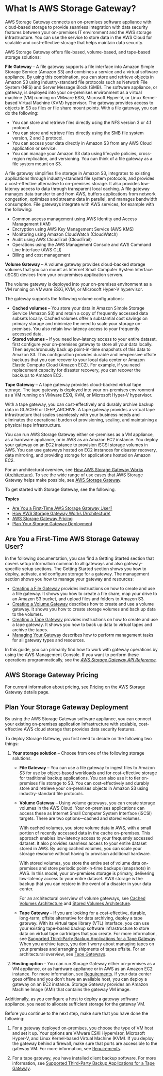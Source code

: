 # What Is AWS Storage Gateway?<a name="WhatIsStorageGateway"></a>

AWS Storage Gateway connects an on\-premises software appliance with cloud\-based storage to provide seamless integration with data security features between your on\-premises IT environment and the AWS storage infrastructure\. You can use the service to store data in the AWS Cloud for scalable and cost\-effective storage that helps maintain data security\. 

AWS Storage Gateway offers file\-based, volume\-based, and tape\-based storage solutions:

**File Gateway** – A file gateway supports a file interface into Amazon Simple Storage Service \(Amazon S3\) and combines a service and a virtual software appliance\. By using this combination, you can store and retrieve objects in Amazon S3 using industry\-standard file protocols such as Network File System \(NFS\) and Server Message Block \(SMB\)\. The software appliance, or gateway, is deployed into your on\-premises environment as a virtual machine \(VM\) running on VMware ESXi, Microsoft Hyper\-V, or Linux Kernel\-based Virtual Machine \(KVM\) hypervisor\. The gateway provides access to objects in S3 as files or file share mount points\. With a file gateway, you can do the following: 
+ You can store and retrieve files directly using the NFS version 3 or 4\.1 protocol\.
+ You can store and retrieve files directly using the SMB file system version, 2 and 3 protocol\.
+ You can access your data directly in Amazon S3 from any AWS Cloud application or service\.
+ You can manage your Amazon S3 data using lifecycle policies, cross\-region replication, and versioning\. You can think of a file gateway as a file system mount on S3\.

A file gateway simplifies file storage in Amazon S3, integrates to existing applications through industry\-standard file system protocols, and provides a cost\-effective alternative to on\-premises storage\. It also provides low\-latency access to data through transparent local caching\. A file gateway manages data transfer to and from AWS, buffers applications from network congestion, optimizes and streams data in parallel, and manages bandwidth consumption\. File gateways integrate with AWS services, for example with the following:
+ Common access management using AWS Identity and Access Management \(IAM\) 
+ Encryption using AWS Key Management Service \(AWS KMS\)
+ Monitoring using Amazon CloudWatch \(CloudWatch\)
+ Audit using AWS CloudTrail \(CloudTrail\)
+ Operations using the AWS Management Console and AWS Command Line Interface \(AWS CLI\)
+ Billing and cost management

**Volume Gateway** – A volume gateway provides cloud\-backed storage volumes that you can mount as Internet Small Computer System Interface \(iSCSI\) devices from your on\-premises application servers\.

The volume gateway is deployed into your on\-premises environment as a VM running on VMware ESXi, KVM, or Microsoft Hyper\-V hypervisor\.

The gateway supports the following volume configurations:
+ **Cached volumes** – You store your data in Amazon Simple Storage Service \(Amazon S3\) and retain a copy of frequently accessed data subsets locally\. Cached volumes offer a substantial cost savings on primary storage and minimize the need to scale your storage on\-premises\. You also retain low\-latency access to your frequently accessed data\.
+ **Stored volumes** – If you need low\-latency access to your entire dataset, first configure your on\-premises gateway to store all your data locally\. Then asynchronously back up point\-in\-time snapshots of this data to Amazon S3\. This configuration provides durable and inexpensive offsite backups that you can recover to your local data center or Amazon Elastic Compute Cloud \(Amazon EC2\)\. For example, if you need replacement capacity for disaster recovery, you can recover the backups to Amazon EC2\. 

**Tape Gateway** – A tape gateway provides cloud\-backed virtual tape storage\. The tape gateway is deployed into your on\-premises environment as a VM running on VMware ESXi, KVM, or Microsoft Hyper\-V hypervisor\.

With a tape gateway, you can cost\-effectively and durably archive backup data in GLACIER or DEEP\_ARCHIVE\. A tape gateway provides a virtual tape infrastructure that scales seamlessly with your business needs and eliminates the operational burden of provisioning, scaling, and maintaining a physical tape infrastructure\. 

You can run AWS Storage Gateway either on\-premises as a VM appliance, as a hardware appliance, or in AWS as an Amazon EC2 instance\. You deploy your gateway on an EC2 instance to provision iSCSI storage volumes in AWS\. You can use gateways hosted on EC2 instances for disaster recovery, data mirroring, and providing storage for applications hosted on Amazon EC2\.

For an architectural overview, see [How AWS Storage Gateway Works \(Architecture\)](StorageGatewayConcepts.md)\. To see the wide range of use cases that AWS Storage Gateway helps make possible, see [AWS Storage Gateway](http://aws.amazon.com/storagegateway)\.

To get started with Storage Gateway, see the following\.

**Topics**
+ [Are You a First\-Time AWS Storage Gateway User?](#are-you-first-time-user)
+ [How AWS Storage Gateway Works \(Architecture\)](StorageGatewayConcepts.md)
+ [AWS Storage Gateway Pricing](#Pricing)
+ [Plan Your Storage Gateway Deployment](#planning-gateway-deployment)

## Are You a First\-Time AWS Storage Gateway User?<a name="are-you-first-time-user"></a>

In the following documentation, you can find a Getting Started section that covers setup information common to all gateways and also gateway\-specific setup sections\. The Getting Started section shows you how to deploy, activate, and configure storage for a gateway\. The management section shows you how to manage your gateway and resources:
+ [Creating a File Gateway](create-file-gateway.md) provides instructions on how to create and use a file gateway\. It shows you how to create a file share, map your drive to an Amazon S3 bucket, and upload files and folders to Amazon S3\. 
+ [Creating a Volume Gateway](create-volume-gateway-volume.md) describes how to create and use a volume gateway\. It shows you how to create storage volumes and back up data to the volumes\. 
+ [Creating a Tape Gateway](create-tape-gateway.md) provides instructions on how to create and use a tape gateway\. It shows you how to back up data to virtual tapes and archive the tapes\.
+ [Managing Your Gateway](managing-gateway-common.md) describes how to perform management tasks for all gateway types and resources\.

In this guide, you can primarily find how to work with gateway operations by using the AWS Management Console\. If you want to perform these operations programmatically, see the *[AWS Storage Gateway API Reference](https://docs.aws.amazon.com/storagegateway/latest/APIReference/)\.* 

## AWS Storage Gateway Pricing<a name="Pricing"></a>

For current information about pricing, see [Pricing](http://aws.amazon.com/storagegateway/pricing) on the AWS Storage Gateway details page\.

## Plan Your Storage Gateway Deployment<a name="planning-gateway-deployment"></a>

By using the AWS Storage Gateway software appliance, you can connect your existing on\-premises application infrastructure with scalable, cost\-effective AWS cloud storage that provides data security features\.

To deploy Storage Gateway, you first need to decide on the following two things:

1. **Your storage solution** – Choose from one of the following storage solutions:
   + **File Gateway** – You can use a file gateway to ingest files to Amazon S3 for use by object\-based workloads and for cost\-effective storage for traditional backup applications\. You can also use it to tier on\-premises file storage to S3\. You can cost\-effectively and durably store and retrieve your on\-premises objects in Amazon S3 using industry\-standard file protocols\. 
   + **Volume Gateway** – Using volume gateways, you can create storage volumes in the AWS Cloud\. Your on\-premises applications can access these as Internet Small Computer System Interface \(iSCSI\) targets\. There are two options—cached and stored volumes\.

     With cached volumes, you store volume data in AWS, with a small portion of recently accessed data in the cache on\-premises\. This approach enables low\-latency access to your frequently accessed dataset\. It also provides seamless access to your entire dataset stored in AWS\. By using cached volumes, you can scale your storage resource without having to provision additional hardware\.

     With stored volumes, you store the entire set of volume data on\-premises and store periodic point\-in\-time backups \(snapshots\) in AWS\. In this model, your on\-premises storage is primary, delivering low\-latency access to your entire dataset\. AWS storage is the backup that you can restore in the event of a disaster in your data center\.

     For an architectural overview of volume gateways, see [Cached Volumes Architecture](StorageGatewayConcepts.md#storage-gateway-cached-concepts) and [Stored Volumes Architecture](StorageGatewayConcepts.md#storage-gateway-stored-volume-concepts)\.
   + **Tape Gateway** – If you are looking for a cost\-effective, durable, long\-term, offsite alternative for data archiving, deploy a tape gateway\. With its virtual tape library \(VTL\) interface, you can use your existing tape\-based backup software infrastructure to store data on virtual tape cartridges that you create\. For more information, see [Supported Third\-Party Backup Applications for a Tape Gateway](Requirements.md#requirements-backup-sw-for-vtl)\. When you archive tapes, you don't worry about managing tapes on your premises and arranging shipments of tapes offsite\. For an architectural overview, see [Tape Gateways](StorageGatewayConcepts.md#storage-gateway-vtl-concepts)\.

1. **Hosting option** – You can run Storage Gateway either on\-premises as a VM appliance, or as hardware appliance or in AWS as an Amazon EC2 instance\. For more information, see [Requirements](Requirements.md)\. If your data center goes offline and you don't have an available host, you can deploy a gateway on an EC2 instance\. Storage Gateway provides an Amazon Machine Image \(AMI\) that contains the gateway VM image\. 

Additionally, as you configure a host to deploy a gateway software appliance, you need to allocate sufficient storage for the gateway VM\. 

Before you continue to the next step, make sure that you have done the following:

1. For a gateway deployed on\-premises, you choose the type of VM host and set it up\. Your options are VMware ESXi Hypervisor, Microsoft Hyper\-V, and Linux Kernel\-based Virtual Machine \(KVM\)\. If you deploy the gateway behind a firewall, make sure that ports are accessible to the gateway VM\. For more information, see [Requirements](Requirements.md)\. 

1. For a tape gateway, you have installed client backup software\. For more information, see [Supported Third\-Party Backup Applications for a Tape Gateway](Requirements.md#requirements-backup-sw-for-vtl)\.